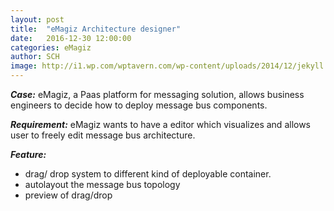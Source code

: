 ```yaml
---
layout: post
title:  "eMagiz Architecture designer"
date:   2016-12-30 12:00:00
categories: eMagiz
author: SCH 
image: http://i1.wp.com/wptavern.com/wp-content/uploads/2014/12/jekyll.png
---
```


*__Case:__* eMagiz, a Paas platform for messaging solution, allows business engineers to decide how to deploy message bus components. 


*__Requirement:__* eMagiz wants to have a editor which visualizes and allows user to freely edit message bus architecture. 


*__Feature:__*

- drag/ drop system to different kind of deployable container. 
- autolayout the message bus topology
- preview of drag/drop
